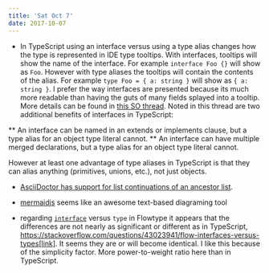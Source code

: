 ```yaml
---
title: 'Sat Oct 7'
date: 2017-10-07
---
```


- In TypeScript using an interface versus using a type alias changes how the type is represented in IDE type tooltips. With interfaces, tooltips will show the name of the interface. For example `interface Foo {}` will show as `Foo`. However with type aliases the tooltips will contain the contents of the alias. For example `type Foo = { a: string }` will show as `{ a: string }`. I prefer the way interfaces are presented because its much more readable than having the guts of many fields splayed into a tooltip. More details can be found in [this SO thread](https://stackoverflow.com/questions/37233735/typescript-interfaces-vs-types). Noted in this thread are two additional benefits of interfaces in TypeScript:

** An interface can be named in an extends or implements clause, but a type alias for an object type literal cannot.
** An interface can have multiple merged declarations, but a type alias for an object type literal cannot.

However at least one advantage of type aliases in TypeScript is that they can alias anything (primitives, unions, etc.), not just objects.

- [AsciiDoctor has support for list continuations of an ancestor list](http://asciidoctor.org/docs/asciidoc-writers-guide/#attaching-to-an-ancestor-list).

- [mermaidjs](https://mermaidjs.github.io) seems like an awesome text-based diagraming tool

- regarding [`interface`](https://flow.org/en/docs/types/interfaces/) versus `type` in Flowtype it appears that the differences are not nearly as significant or different as in TypeScript, https://stackoverflow.com/questions/43023941/flow-interfaces-versus-types[link]. It seems they are or will become identical. I like this because of the simplicity factor. More power-to-weight ratio here than in TypeScript.
